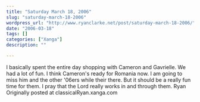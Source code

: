 ```yaml
---
title: "Saturday March 18, 2006"
slug: "saturday-march-18-2006"
wordpress_url: "http://www.ryanclarke.net/post/saturday-march-18-2006/"
date: "2006-03-18"
tags: []
categories: ["Xanga"]
description: ""

---
```


I basically spent the entire day shopping with Cameron and Gavrielle. We had a lot of fun. I think Cameron's ready for Romania now. I am going to miss him and the other '06ers while their there. But it should be a really fun time for them. I pray that the Lord really works in and through them.
Ryan
Originally posted at classicalRyan.xanga.com
